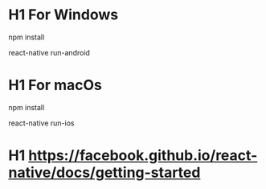 # H1 For Windows

npm install

react-native run-android

# H1 For macOs

npm install

react-native run-ios

# H1 https://facebook.github.io/react-native/docs/getting-started

